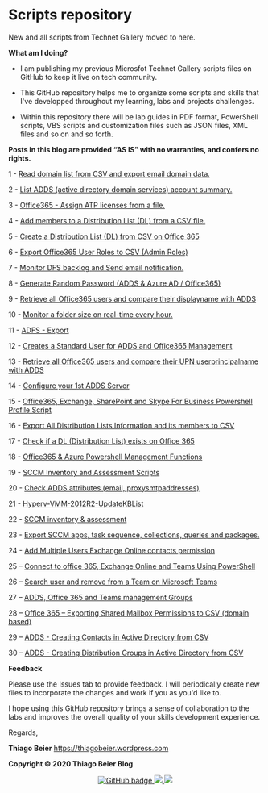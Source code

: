 Scripts repository
==================

New and all scripts from Technet Gallery moved to here.

**What am I doing?**

-   I am publishing my previous Microsfot Technet Gallery scripts files on
    GitHub to keep it live on tech community.

-   This GitHub repository helps me to organize some scripts and skills that
    I've developped throughout my learning, labs and projects challenges.

-   Within this repository there will be lab guides in PDF format, PowerShell
    scripts, VBS scripts and customization files such as JSON files, XML files
    and so on and so forth.

**Posts in this blog are provided “AS IS” with no warranties, and confers no
rights.**

1 - [Read domain list from CSV and export email domain
data.](https://github.com/thiagobeier/scripts/tree/master/other/1)

2 - [List ADDS (active directory domain services) account
summary.](https://github.com/thiagobeier/scripts/tree/master/other/2)

3 - [Office365 - Assign ATP licenses from a
file.](https://github.com/thiagobeier/scripts/tree/master/other/3)

4 - [Add members to a Distribution List (DL) from a CSV
file.](https://github.com/thiagobeier/scripts/tree/master/other/4)

5 - [Create a Distribution List (DL) from CSV on Office
365](https://github.com/thiagobeier/scripts/tree/master/other/5)

6 - [Export Office365 User Roles to CSV (Admin
Roles)](https://github.com/thiagobeier/scripts/tree/master/other/6)

7 - [Monitor DFS backlog and Send email
notification.](https://github.com/thiagobeier/scripts/tree/master/other/7)

8 - [Generate Random Password (ADDS & Azure AD /
Office365)](https://github.com/thiagobeier/scripts/tree/master/other/8)

9 - [Retrieve all Office365 users and compare their displayname with
ADDS](https://github.com/thiagobeier/scripts/tree/master/other/9)

10 - [Monitor a folder size on real-time every
hour.](https://github.com/thiagobeier/scripts/tree/master/other/10)

11 - [ADFS - Export](https://github.com/thiagobeier/scripts/tree/master/other/11)

12 - [Creates a Standard User for ADDS and Office365
Management](https://github.com/thiagobeier/scripts/tree/master/other/12)

13 - [Retrieve all Office365 users and compare their UPN userprincipalname with
ADDS](https://github.com/thiagobeier/scripts/tree/master/other/13)

14 - [Configure your 1st ADDS
Server](https://github.com/thiagobeier/scripts/tree/master/other/14)

15 - [Office365, Exchange, SharePoint and Skype For Business Powershell Profile
Script](https://github.com/thiagobeier/scripts/tree/master/other/15)

16 - [Export All Distribution Lists Information and its members to
CSV](https://github.com/thiagobeier/scripts/tree/master/other/16)

17 - [Check if a DL (Distribution List) exists on Office
365](https://github.com/thiagobeier/scripts/tree/master/other/17)

18 - [Office365 & Azure Powershell Management
Functions](https://github.com/thiagobeier/scripts/tree/master/other/18)

19 - [SCCM Inventory and Assessment
Scripts](https://github.com/thiagobeier/scripts/tree/master/other/19)

20 - [Check ADDS attributes (email,
proxysmtpaddresses)](https://github.com/thiagobeier/scripts/tree/master/other/20)

21 -
[Hyperv-VMM-2012R2-UpdateKBList](https://github.com/thiagobeier/scripts/tree/master/other/21)

22 - [SCCM inventory &
assessment](https://github.com/thiagobeier/scripts/tree/master/other/22)

23 - [Export SCCM apps, task sequence, collections, queries and
packages.](https://github.com/thiagobeier/scripts/tree/master/other/23)

24 - [Add Multiple Users Exchange Online contacts
permission](https://github.com/thiagobeier/scripts/tree/master/other/24)

25 – [Connect to office 365, Exchange Online and Teams Using
PowerShell](https://github.com/thiagobeier/scripts/tree/master/other/25)

26 – [Search user and remove from a Team on Microsoft
Teams](https://github.com/thiagobeier/scripts/tree/master/other/26)

27 – [ADDS, Office 365 and Teams management
Groups](https://github.com/thiagobeier/scripts/tree/master/other/27)

28 – [Office 365 – Exporting Shared Mailbox Permissions to CSV (domain
based)](https://github.com/thiagobeier/scripts/tree/master/other/28)

29 – [ADDS - Creating Contacts in Active Directory from
CSV](https://github.com/thiagobeier/scripts/tree/master/other/29)

30 – [ADDS - Creating Distribution Groups in Active Directory from
CSV](https://github.com/thiagobeier/scripts/tree/master/other/30)

**Feedback**

Please use the Issues tab to provide feedback. I will periodically create new
files to incorporate the changes and work if you as you'd like to.

I hope using this GitHub repository brings a sense of collaboration to the labs
and improves the overall quality of your skills development experience.

Regards,

**Thiago Beier** https://thiagobeier.wordpress.com

**Copyright © 2020 Thiago Beier Blog**

<p align="center">
  <a href="https://github.com/thiagobeier?tab=followers">
    <img src="https://img.shields.io/github/followers/thiagobeier?label=Followers&logo=GitHub&style=for-the-badge" alt="GitHub badge" />
  </a>
  <a href="http://twitter.com/thiagobeier">
    <img src="https://img.shields.io/twitter/follow/thiagobeier?label=Twitter&logo=twitter&style=for-the-badge" />
  </a>
  <a href="http://youtube.com/user/thiagobeier?sub_confirmation=1">
    <img src="https://img.shields.io/youtube/views/UCMkXCLRGuhNvSsngFdHh_VA?label=YouTube&logo=YouTube&style=for-the-badge" />
  </a>
</p>
